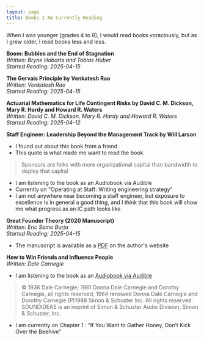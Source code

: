 ```yaml
---
layout: page 
title: Books I Am Currently Reading
---
```


When I was younger (grades 4 to 8), I would read books voraciously, but as I grew older, I read books less and less.

**Boom: Bubbles and the End of Stagnation** <br>
*Written: Bryne Hobarts and Tobias Huber* <br>
*Started Reading: 2025-04-15* <br>


**The Gervais Principle by Venkatesh Rao** <br>
*Written: Venkatesh Rao* <br>
*Started Reading: 2025-04-15* <br>

**Actuarial Mathematics for Life Contingent Risks by David C. M. Dickson, Mary R. Hardy and Howard R. Waters** <br>
*Written: David C. M. Dickson, Mary R. Hardy and Howard R. Waters* <br>
*Started Reading: 2025-04-12* <br>

**Staff Engineer: Leadership Beyond the Management Track by Will Larson** <br>
- I found out about this book from a friend
- This quote is what made me want to read the book. 
> Sponsors are folks with more organizational capital than bandwidth to deploy that capital
- I am listening to the book as an Audiobook via Audible
- Currently on "Operating at Staff: Writing engineering strategy"
- I am not anywhere near becoming a staff engineer, but exposure to excellence is in general a good thing, and I think that this book will show me what progress as an IC path looks like

**Great Founder Theory (2020 Manuscript)** <br>
*Written: Eric Samo Burja* <br>
*Started Reading: 2025-04-15* <br>
* The manuscript is available as a [PDF](https://samoburja.com/gft/) on the author's website

**How to Win Friends and Influence People** <br>
*Written: Dale Carnegie* <br>
- I am listening to the book as an [Audiobook via Audible](https://www.audible.ca/pd/How-to-Win-Friends-Influence-People-Audiobook/B071HMCHPL)
> © 1936 Dale Carnegie; 1981 Donna Dale Carnegie and Dorothy Carnegie, all rights reserved; 1964 renewed Donna Dale Carnegie and Dorothy Carnegie (P)1988 Simon & Schuster Inc. All rights reserved. SOUNDIDEAS is an imprint of Simon & Schuster Audio Division, Simon & Schuster, Inc.
- I am currently on Chapter 1 : “If You Want to Gather Honey, Don’t Kick Over the Beehive”